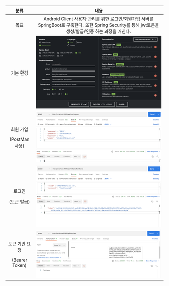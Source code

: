 ﻿|**분류**|**내용**|
| :-: | :-: |
|목표|Android Client 사용자 관리를 위한 로그인/회원가입 서버를 SpringBoot로 구축한다. 또한 Spring Security를 통해 jwt토큰을 생성/발급/인증 하는 과정을 거친다.|
|기본 환경|![](./ImagesOfReadme/pic1.png)|
|<p>회원 가입</p><p>(PostMan 사용)</p>|![](./ImagesOfReadme/pic2.png)|
|<p>로그인</p><p>(토큰 발급)</p>|![](./ImagesOfReadme/pic3.png)|
|<p>토큰 기반 요청</p><p>(Bearer Token)</p>|![](./ImagesOfReadme/pic4.png)|


